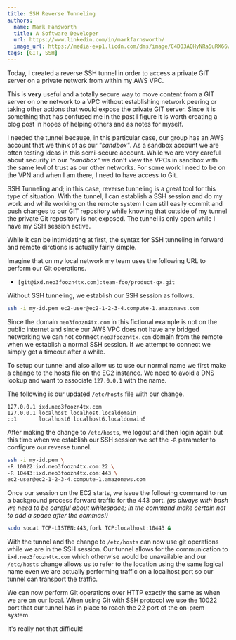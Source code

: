 ```yaml
---
title: SSH Reverse Tunneling
authors:
  name: Mark Fansworth
  title: A Software Developer
  url: https://www.linkedin.com/in/markfarnsworth/
  image_url: https://media-exp1.licdn.com/dms/image/C4D03AQHyNRa5uRX66w/profile-displayphoto-shrink_800_800/0/1610824372979?e=1668643200&v=beta&t=SAlTxYvkFXlzAtS6_vpEo044gkUMJgCNarUoolBqvEc
tags: [GIT, SSH]
---
```

Today, I created a reverse SSH tunnel in order to access a private GIT server
on a private network from within my AWS VPC.

This is **very** useful and a totally secure way to move content from a GIT
server on one network to a VPC without establishing network peering or taking
other actions that would expose the private GIT server. Since it is something
that has confused me in the past I figure it is worth creating a blog post in
hopes of helping others and as notes for myself.

I needed the tunnel because, in this particular case, our group has an AWS
account that we think of as our _"sandbox"_. As a sandbox account we are often
testing ideas in this semi-secure account. While we are very careful about
security in our _"sandbox"_ we don't view the VPCs in sandbox with the same
levl of trust as our other networks. For some work I need to be on the VPN and
when I am there, I need to have access to Git.

SSH Tunneling and; in this case, reverse tunneling is a great tool for this
type of situation. With the tunnel, I can establish a SSH session and do my
work and while working on the remote system I can still easily commit and push
changes to our GIT repository while knowing that outside of my tunnel the
private Git repository is not exposed. The tunnel is only open while I have my
SSH session active.

While it can be intimidating at first, the syntax for SSH tunneling in forward
and remote dirctions is actually fairly simple.

Imagine that on my local network my team uses the following URL to perform our
Git operations.

- `[git@ixd.neo3foozn4tx.com]:team-foo/product-qx.git`

Without SSH tunneling, we establish our SSH session as follows.
```bash
ssh -i my-id.pem ec2-user@ec2-1-2-3-4.compute-1.amazonaws.com
```

Since the domain `neo3foozn4tx.com` in this fictional example is not on the
public internet and since our AWS VPC does not have any bridged networking we
can not connect `neo3foozn4tx.com` domain from the remote when we establish a
normal SSH session. If we attempt to connect we simply get a timeout after a
while.

To setup our tunnel and also allow us to use our normal name we first make a
change to the hosts file on the EC2 instance. We need to avoid a DNS lookup and
want to associate `127.0.0.1` with the name.

The following is our updated `/etc/hosts` file with our change.

```text
127.0.0.1 ixd.neo3foozn4tx.com
127.0.0.1 localhost localhost.localdomain
::1       localhost6 localhost6.localdomain6
```

After making the change to `/etc/hosts`, we logout and then login again but this
time when we establish our SSH session we set the `-R` parameter to configure
our reverse tunnel.
```bash
ssh -i my-id.pem \
-R 10022:ixd.neo3foozn4tx.com:22 \
-R 10443:ixd.neo3foozn4tx.com:443 \
ec2-user@ec2-1-2-3-4.compute-1.amazonaws.com
```

Once our session on the EC2 starts, we issue the following command to run a
background process forward traffic for the 443 port.  _(as always with bash we
need to be careful about whitespace; in the command make certain not to add a
space after the commas!)_
```bash
sudo socat TCP-LISTEN:443,fork TCP:localhost:10443 &
```

With the tunnel and the change to `/etc/hosts` can now use git operations while
we are in the SSH session. Our tunnel allows for the communication to
`ixd.neo3foozn4tx.com` which otherwise would be unavailable and our
`/etc/hosts` change allows us to refer to the location using the same logical
name even we are actually performing traffic on a localhost port so our tunnel
can transport the traffic.

We can now perform Git operations over HTTP exactly the same as when we are on
our local. When using Git with SSH protocol we use the 10022 port that our
tunnel has in place to reach the 22 port of the on-prem system.

It's really not that difficult!
